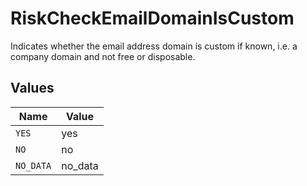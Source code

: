 # RiskCheckEmailDomainIsCustom

Indicates whether the email address domain is custom if known, i.e. a company domain and not free or disposable.


## Values

| Name      | Value     |
| --------- | --------- |
| `YES`     | yes       |
| `NO`      | no        |
| `NO_DATA` | no_data   |